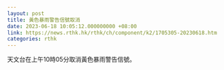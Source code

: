 ```yaml
---
layout: post
title: 黃色暴雨警告信號取消
date: 2023-06-18 10:05:12.000000000 +08:00
link: https://news.rthk.hk/rthk/ch/component/k2/1705305-20230618.htm
categories: rthk
---
```


天文台在上午10時05分取消黃色暴雨警告信號。
